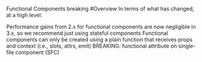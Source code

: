 Functional Components
breaking
#Overview
In terms of what has changed, at a high level:

Performance gains from 2.x for functional components are now negligible in 3.x, so we recommend just using stateful components
Functional components can only be created using a plain function that receives props and context (i.e., slots, attrs, emit)
BREAKING: functional attribute on single-file component (SFC) <template> is removed
BREAKING: { functional: true } option in components created by functions is removed
For more information, read on!

#Introduction
In Vue 2, functional components had two primary use cases:

as a performance optimization, because they initialized much faster than stateful components
to return multiple root nodes
However, in Vue 3, the performance of stateful components has improved to the point that the difference is negligible. In addition, stateful components now also include the ability to return multiple root nodes.

As a result, the only remaining use case for functional components is simple components, such as a component to create a dynamic heading. Otherwise, it is recommended to use stateful components as you normally would.

#2.x Syntax
Using the <dynamic-heading> component, which is responsible for rendering out the appropriate heading (i.e., h1, h2, h3, etc.), this could have been written as a single-file component in 2.x as:

// Vue 2 Functional Component Example
export default {
  functional: true,
  props: ['level'],
  render(h, { props, data, children }) {
    return h(`h${props.level}`, data, children)
  }
}
Or, for those who preferred the <template> in a single-file component:

// Vue 2 Functional Component Example with <template>
<template functional>
  <component
    :is="`h${props.level}`"
    v-bind="attrs"
    v-on="listeners"
  />
</template>

<script>
export default {
  props: ['level']
}
</script>
#3.x Syntax
#Components Created by Functions
Now in Vue 3, all functional components are created with a plain function. In other words, there is no need to define the { functional: true } component option.

They will receive two arguments: props and context. The context argument is an object that contains a component's attrs, slots, and emit properties.

In addition, rather than implicitly provide h in a render function, h is now imported globally.

Using the previously mentioned example of a <dynamic-heading> component, here is how it looks now.

import { h } from 'vue'

const DynamicHeading = (props, context) => {
  return h(`h${props.level}`, context.attrs, context.slots)
}

DynamicHeading.props = ['level']

export default DynamicHeading
#Single File Components (SFCs)
In 3.x, the performance difference between stateful and functional components has been drastically reduced and will be insignificant in most use cases. As a result, the migration path for developers using functional on SFCs is to remove the attribute and rename all references of props to $props and attrs to $attrs.

Using our <dynamic-heading> example from before, here is how it would look now.

<template>
  <component
    v-bind:is="`h${$props.level}`"
    v-bind="$attrs"
  />
</template>

<script>
export default {
  props: ['level']
}
</script>
The main differences are that:

functional attribute removed on <template>
listeners are now passed as part of $attrs and can be removed
#Next Steps
For more information on the usage of the new functional components and the changes to render functions in general, see:

Migration: Render Functions
Guide: Render Functions